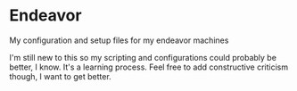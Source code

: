 # Endeavor
My configuration and setup files for my endeavor machines

I'm still new to this so my scripting and configurations could probably be better, I know. It's a learning process. Feel free to add constructive criticism though, I want to get better.
